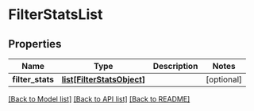# FilterStatsList

## Properties
Name | Type | Description | Notes
------------ | ------------- | ------------- | -------------
**filter_stats** | [**list[FilterStatsObject]**](FilterStatsObject.md) |  | [optional] 

[[Back to Model list]](../README.md#documentation-for-models) [[Back to API list]](../README.md#documentation-for-api-endpoints) [[Back to README]](../README.md)


